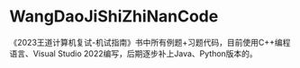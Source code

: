 # WangDaoJiShiZhiNanCode
《2023王道计算机复试-机试指南》书中所有例题+习题代码，目前使用C++编程语言、Visual Studio 2022编写，后期逐步补上Java、Python版本的。
